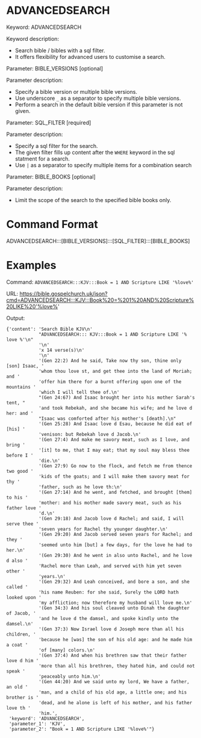 # ADVANCEDSEARCH

Keyword: ADVANCEDSEARCH

Keyword description:

* Search bible / bibles with a sql filter.
* It offers flexibility for advanced users to customise a search.

Parameter: BIBLE_VERSIONS [optional]

Parameter description:

* Specify a bible version or multiple bible versions.
* Use underscore `_` as a separator to specify multiple bible versions.
* Perform a search in the default bible version if this parameter is not given.

Parameter: SQL_FILTER [required]

Parameter description:

* Specify a sql filter for the search.
* The given filter fills up content after the `WHERE` keyword in the sql statment for a search.
* Use `|` as a separator to specify multiple items for a combination search

Parameter: BIBLE_BOOKS [optional]

Parameter description:

* Limit the scope of the search to the specified bible books only.

# Command Format

ADVANCEDSEARCH:::[BIBLE_VERSIONS]:::[SQL_FILTER]:::[BIBLE_BOOKS]

# Examples

Command: `ADVANCEDSEARCH:::KJV:::Book = 1 AND Scripture LIKE '%love%'`

URL: https://bible.gospelchurch.uk/json?cmd=ADVANCEDSEARCH:::KJV:::Book%20=%201%20AND%20Scripture%20LIKE%20'%love%'

Output:

```
{'content': 'Search Bible KJV\n'
            "ADVANCEDSEARCH::: KJV:::Book = 1 AND Scripture LIKE '% love %'\n"
            '\n'
            'x 14 verse(s)\n'
            '\n'
            '(Gen 22:2) And he said, Take now thy son, thine only [son] Isaac, '
            'whom thou love st, and get thee into the land of Moriah; and '
            'offer him there for a burnt offering upon one of the mountains '
            'which I will tell thee of.\n'
            "(Gen 24:67) And Isaac brought her into his mother Sarah's tent, "
            'and took Rebekah, and she became his wife; and he love d her: and '
            "Isaac was comforted after his mother's [death].\n"
            '(Gen 25:28) And Isaac love d Esau, because he did eat of [his] '
            'venison: but Rebekah love d Jacob.\n'
            '(Gen 27:4) And make me savory meat, such as I love, and bring '
            '[it] to me, that I may eat; that my soul may bless thee before I '
            'die.\n'
            '(Gen 27:9) Go now to the flock, and fetch me from thence two good '
            'kids of the goats; and I will make them savory meat for thy '
            'father, such as he love th:\n'
            '(Gen 27:14) And he went, and fetched, and brought [them] to his '
            'mother: and his mother made savory meat, such as his father love '
            'd.\n'
            '(Gen 29:18) And Jacob love d Rachel; and said, I will serve thee '
            'seven years for Rachel thy younger daughter.\n'
            '(Gen 29:20) And Jacob served seven years for Rachel; and they '
            'seemed unto him [but] a few days, for the love he had to her.\n'
            '(Gen 29:30) And he went in also unto Rachel, and he love d also '
            'Rachel more than Leah, and served with him yet seven other '
            'years.\n'
            '(Gen 29:32) And Leah conceived, and bore a son, and she called '
            'his name Reuben: for she said, Surely the LORD hath looked upon '
            'my affliction; now therefore my husband will love me.\n'
            '(Gen 34:3) And his soul cleaved unto Dinah the daughter of Jacob, '
            'and he love d the damsel, and spoke kindly unto the damsel.\n'
            '(Gen 37:3) Now Israel love d Joseph more than all his children, '
            'because he [was] the son of his old age: and he made him a coat '
            'of [many] colors.\n'
            '(Gen 37:4) And when his brethren saw that their father love d him '
            'more than all his brethren, they hated him, and could not speak '
            'peaceably unto him.\n'
            '(Gen 44:20) And we said unto my lord, We have a father, an old '
            'man, and a child of his old age, a little one; and his brother is '
            'dead, and he alone is left of his mother, and his father love th '
            'him.',
 'keyword': 'ADVANCEDSEARCH',
 'parameter_1': 'KJV',
 'parameter_2': "Book = 1 AND Scripture LIKE '%love%'"}
```
